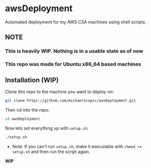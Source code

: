 # awsDeployment

Automated deployment for my AWS CSA machines using shell scripts.

## NOTE

### This is **heavily** WIP. Nothing is in a usable state as of now

### This repo was made for Ubuntu x86_64 based machines

## Installation (WIP)

Clone this repo to the machine you want to deploy on:

```sh
git clone https://github.com/michaelScopic/awsDeployment.git
```

Then cd into the repo:

```sh
cd awsDeployment
```

Now lets set everything up with `setup.sh`:

```sh
./setup.sh
```

* Note: If you can't run `setup.sh`, make it executable with `chmod +x setup.sh` and then run the script again.

**WIP**
